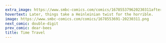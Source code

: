 ```yaml
---
extra_image: https://www.smbc-comics.com/comics/167855379620230311after.png
hovertext: Later, things take a Heinleinian twist for the horrible.
image: https://www.smbc-comics.com/comics/1678553691-20230311.png
next_comic: double-digit
prev_comic: dear-bees
title: Time Travel
---
```


